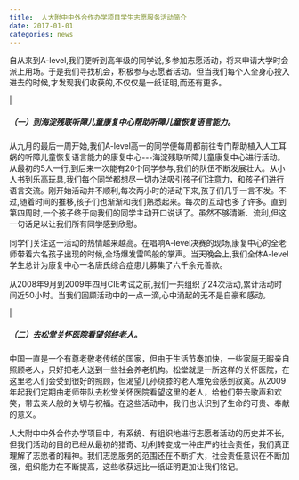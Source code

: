 ```yaml
---
title:  人大附中中外合作办学项目学生志愿服务活动简介
date: 2017-01-01
categories: news
---
```


自从来到A-level,我们便听到高年级的同学说,多参加志愿活动，将来申请大学时会派上用场。于是我们寻找机会，积极参与志愿者活动。但当我们每个人全身心投入进去的时候,才发现我们收获的,不仅仅是一纸证明,而还有更多。

|


##### （一）到海淀残联听障儿童康复中心帮助听障儿童恢复语言能力。


从九月的最后一周开始,我们A-level高一的同学便每周都前往专门帮助植入人工耳蜗的听障儿童恢复语言能力的康复中心---海淀残联听障儿童康复中心进行活动。从最初的5人一行,到后来一次能有20个同学参与,我们的队伍不断发展壮大。从小人书到乐高玩具,我们每个同学都想尽一切办法吸引孩子们注意力，和孩子们进行语言交流。刚开始活动并不顺利,每次两小时的活动下来,孩子们几乎一言不发。不过,随着时间的推移,孩子们也渐渐和我们熟悉起来。每次的互动也多了许多。直到第四周时,一个孩子终于向我们的同学主动开口说话了。虽然不够清晰、流利,但这一句话足以让我们所有同学感到欣慰。


同学们关注这一活动的热情越来越高。在唱响A-level决赛的现场,康复中心的全老师带着六名孩子出现的时候,全场爆发雷鸣般的掌声。当天晚会上,我们全体A-level学生总计为康复中心一名唐氏综合症患儿募集了六千余元善款。


从2008年9月到2009年四月CIE考试之前,我们一共组织了24次活动,累计活动时间近50小时。当我们回顾活动中的一点一滴,心中涌起的无不是自豪和感动。


|


##### （二）去松堂关怀医院看望邻终老人。


中国一直是一个有尊老敬老传统的国家，但由于生活节奏加快，一些家庭无暇亲自照顾老人，只好把老人送到一些社会养老机构。松堂就是一所这样的关怀医院，在这里老人们会受到很好的照顾，但渴望儿孙绕膝的老人难免会感到寂寞。从2009年起我们定期由老师带队去松堂关怀医院看望这里的老人，给他们带去歌声和欢笑，带去亲人般的关切与祝福。在这些活动中，我们也认识到了生命的可贵、奉献的意义。


人大附中中外合作办学项目中，有系统、有组织地进行志愿者活动的历史并不长,但我们活动的目的已经从最初的猎奇、功利转变成一种庄严的社会责任，我们真正理解了志愿者的精神。我们志愿服务的范围还在不断扩大，社会责任意识在不断加强，组织能力在不断提高，这些收获远比一纸证明更加让我们铭记。
